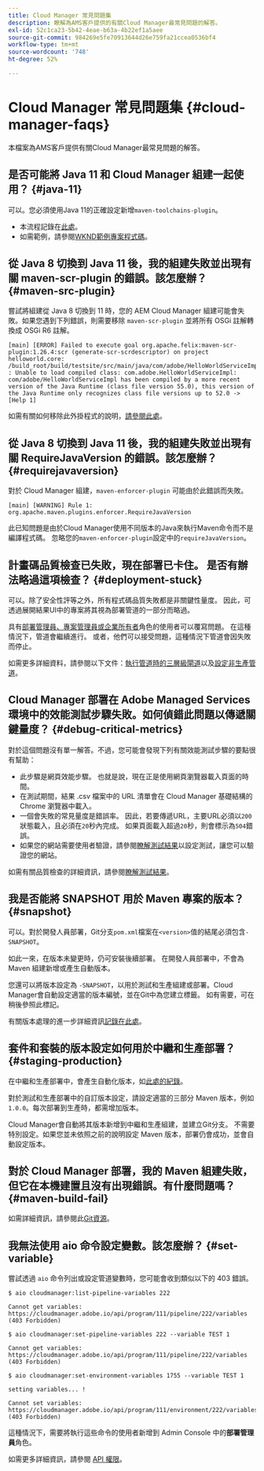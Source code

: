 ```yaml
---
title: Cloud Manager 常見問題集
description: 瞭解為AMS客戶提供的有關Cloud Manager最常見問題的解答。
exl-id: 52c1ca23-5b42-4eae-b63a-4b22ef1a5aee
source-git-commit: 984269e5fe70913644d26e759fa21ccea0536bf4
workflow-type: tm+mt
source-wordcount: '748'
ht-degree: 52%

---
```



# Cloud Manager 常見問題集 {#cloud-manager-faqs}

本檔案為AMS客戶提供有關Cloud Manager最常見問題的解答。

## 是否可能將 Java 11 和 Cloud Manager 組建一起使用？ {#java-11}

可以。您必須使用Java 11的正確設定新增`maven-toolchains-plugin`。

* 本流程記錄在[此處](/help/getting-started/using-the-wizard.md)。
* 如需範例，請參閱[WKND範例專案程式碼](https://github.com/adobe/aem-guides-wknd/commit/6cb5238cb6b932735dcf91b21b0d835ae3a7fe75)。

## 從 Java 8 切換到 Java 11 後，我的組建失敗並出現有關 maven-scr-plugin 的錯誤。該怎麼辦？ {#maven-src-plugin}

嘗試將組建從 Java 8 切換到 11 時，您的 AEM Cloud Manager 組建可能會失敗。如果您遇到下列錯誤，則需要移除 `maven-scr-plugin` 並將所有 OSGi 註解轉換成 OSGi R6 註解。

```text
[main] [ERROR] Failed to execute goal org.apache.felix:maven-scr-plugin:1.26.4:scr (generate-scr-scrdescriptor) on project helloworld.core: /build_root/build/testsite/src/main/java/com/adobe/HelloWorldServiceImpl.java : Unable to load compiled class: com.adobe.HelloWorldServiceImpl: com/adobe/HelloWorldServiceImpl has been compiled by a more recent version of the Java Runtime (class file version 55.0), this version of the Java Runtime only recognizes class file versions up to 52.0 -> [Help 1]
```

如需有關如何移除此外掛程式的說明，[請參閱此處](https://cqdump.joerghoh.de/2019/01/03/from-scr-annotations-to-osgi-annotations/)。

## 從 Java 8 切換到 Java 11 後，我的組建失敗並出現有關 RequireJavaVersion 的錯誤。該怎麼辦？ {#requirejavaversion}

對於 Cloud Manager 組建，`maven-enforcer-plugin` 可能由於此錯誤而失敗。

```text
[main] [WARNING] Rule 1: org.apache.maven.plugins.enforcer.RequireJavaVersion
```

此已知問題是由於Cloud Manager使用不同版本的Java來執行Maven命令而不是編譯程式碼。 忽略您的`maven-enforcer-plugin`設定中的`requireJavaVersion`。

## 計畫碼品質檢查已失敗，現在部署已卡住。 是否有辦法略過這項檢查？ {#deployment-stuck}

可以。除了安全性評等之外，所有程式碼品質失敗都是非關鍵性量度。 因此，可透過展開結果UI中的專案將其視為部署管道的一部分而略過。

具有[部署管理員、專案管理員或企業所有者](/help/requirements/users-and-roles.md#role-definitions)角色的使用者可以覆寫問題。 在這種情況下，管道會繼續進行。 或者，他們可以接受問題，這種情況下管道會因失敗而停止。

如需更多詳細資料，請參閱以下文件：[執行管道時的三層級閘道](/help/using/code-quality-testing.md#three-tier-gates-while-running-a-pipeline)以及[設定非生產管道](/help/using/non-production-pipelines.md#understanding-the-flow)。

## Cloud Manager 部署在 Adobe Managed Services 環境中的效能測試步驟失敗。如何偵錯此問題以傳遞關鍵量度？ {#debug-critical-metrics}

對於這個問題沒有單一解答。不過，您可能會發現下列有關效能測試步驟的要點很有幫助：

* 此步驟是網頁效能步驟。 也就是說，現在正是使用網頁瀏覽器載入頁面的時間。
* 在測試期間，結果 .csv 檔案中的 URL 清單會在 Cloud Manager 基礎結構的 Chrome 瀏覽器中載入。
* 一個會失敗的常見量度是錯誤率。 因此，若要傳遞URL，主要URL必須以`200`狀態載入，且必須在`20`秒內完成。 如果頁面載入超過`20`秒，則會標示為`504`錯誤。
* 如果您的網站需要使用者驗證，請參閱[瞭解測試結果](/help/using/code-quality-testing.md#authenticated-performance-testing)以設定測試，讓您可以驗證您的網站。

如需有關品質檢查的詳細資訊，請參閱[瞭解測試結果](/help/using/code-quality-testing.md)。

## 我是否能將 SNAPSHOT 用於 Maven 專案的版本？ {#snapshot}

可以。對於開發人員部署，Git分支`pom.xml`檔案在`<version>`值的結尾必須包含`-SNAPSHOT`。

如此一來，在版本未變更時，仍可安裝後續部署。 在開發人員部署中，不會為 Maven 組建新增或產生自動版本。

您還可以將版本設定為 `-SNAPSHOT`，以用於測試和生產組建或部署。Cloud Manager會自動設定適當的版本編號，並在Git中為您建立標籤。 如有需要，可在稍後參照此標記。

有關版本處理的進一步詳細資訊[記錄在此處](https://experienceleague.adobe.com/en/docs/experience-manager-cloud-service/content/implementing/using-cloud-manager/managing-code/project-version-handling)。

## 套件和套裝的版本設定如何用於中繼和生產部署？ {#staging-production}

在中繼和生產部署中，會產生自動化版本，如[此處的紀錄](/help/managing-code/maven-project-version.md)。

對於測試和生產部署中的自訂版本設定，請設定適當的三部分 Maven 版本，例如 `1.0.0`。每次部署到生產時，都需增加版本。

Cloud Manager會自動將其版本新增到中繼和生產組建，並建立Git分支。 不需要特別設定。如果您並未依照之前的說明設定 Maven 版本，部署仍會成功，並會自動設定版本。

## 對於 Cloud Manager 部署，我的 Maven 組建失敗，但它在本機建置且沒有出現錯誤。有什麼問題嗎？ {#maven-build-fail}

如需詳細資訊，請參閱此[Git資源](https://github.com/cqsupport/cloud-manager/blob/main/cm-build-step-fails.md)。

## 我無法使用 aio 命令設定變數。該怎麼辦？ {#set-variable}

嘗試透過 `aio` 命令列出或設定管道變數時，您可能會收到類似以下的 403 錯誤。

```shell
$ aio cloudmanager:list-pipeline-variables 222

Cannot get variables: https://cloudmanager.adobe.io/api/program/111/pipeline/222/variables (403 Forbidden)

$ aio cloudmanager:set-pipeline-variables 222 --variable TEST 1

Cannot get variables: https://cloudmanager.adobe.io/api/program/111/pipeline/222/variables (403 Forbidden)

$ aio cloudmanager:set-environment-variables 1755 --variable TEST 1

setting variables... !

Cannot set variables: https://cloudmanager.adobe.io/api/program/111/environment/222/variables (403 Forbidden)
```

這種情況下，需要將執行這些命令的使用者新增到 Admin Console 中的&#x200B;**部署管理員**&#x200B;角色。

如需更多詳細資訊，請參閱 [API 權限](https://developer.adobe.com/experience-cloud/cloud-manager/guides/getting-started/permissions/)。
